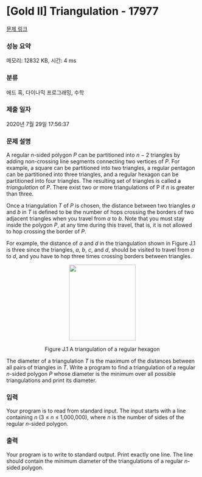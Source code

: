 # [Gold II] Triangulation - 17977 

[문제 링크](https://www.acmicpc.net/problem/17977) 

### 성능 요약

메모리: 12832 KB, 시간: 4 ms

### 분류

애드 혹, 다이나믹 프로그래밍, 수학

### 제출 일자

2020년 7월 29일 17:56:37

### 문제 설명

<p>A regular <em>n</em>-sided polygon <em>P</em> can be partitioned into <em>n</em> − 2 triangles by adding non-crossing line segments connecting two vertices of <em>P</em>. For example, a square can be partitioned into two triangles, a regular pentagon can be partitioned into three triangles, and a regular hexagon can be partitioned into four triangles. The resulting set of triangles is called a <em>triangulation</em> of <em>P</em>. There exist two or more triangulations of P if <em>n</em> is greater than three.</p>

<p>Once a triangulation <em>T</em> of <em>P</em> is chosen, the distance between two triangles <em>a</em> and <em>b</em> in <em>T</em> is defined to be the number of hops crossing the borders of two adjacent triangles when you travel from <em>a</em> to <em>b</em>. Note that you must stay inside the polygon <em>P</em>, at any time during this travel, that is, it is not allowed to hop crossing the border of <em>P</em>.</p>

<p>For example, the distance of <em>a</em> and <em>d</em> in the triangulation shown in Figure J.1 is three since the triangles, <em>a</em>, <em>b</em>, <em>c</em>, and <em>d</em>, should be visited to travel from <em>a</em> to <em>d</em>, and you have to hop three times crossing borders between triangles.</p>

<p style="text-align: center;"><img alt="" src="https://upload.acmicpc.net/a5a9e43c-c513-4e8f-abd1-31b61346355f/-/preview/" style="width: 175px; height: 199px;"></p>

<p style="text-align: center;">Figure J.1 A triangulation of a regular hexagon</p>

<p>The diameter of a triangulation <em>T</em> is the maximum of the distances between all pairs of triangles in <em>T</em>. Write a program to find a triangulation of a regular <em>n</em>-sided polygon <em>P</em> whose diameter is the minimum over all possible triangulations and print its diameter.</p>

### 입력 

 <p>Your program is to read from standard input. The input starts with a line containing <em>n</em> (3 ≤ <em>n</em> ≤ 1,000,000), where <em>n</em> is the number of sides of the regular <em>n</em>-sided polygon.</p>

### 출력 

 <p>Your program is to write to standard output. Print exactly one line. The line should contain the minimum diameter of the triangulations of a regular <em>n</em>-sided polygon.</p>

